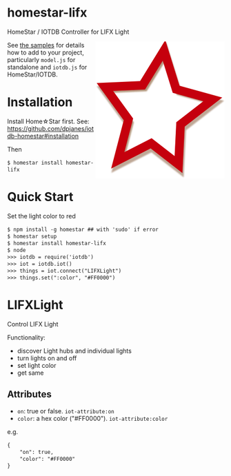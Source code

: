 # homestar-lifx
HomeStar / IOTDB Controller for LIFX Light

<img src="https://github.com/dpjanes/iotdb-homestar/blob/master/docs/HomeStar.png" align="right" />

See <a href="samples/">the samples</a> for details how to add to your project,
particularly <code>model.js</code> for standalone
and <code>iotdb.js</code> for HomeStar/IOTDB.

# Installation

Install Home☆Star first. 
See: https://github.com/dpjanes/iotdb-homestar#installation

Then

    $ homestar install homestar-lifx

# Quick Start

Set the light color to red

	$ npm install -g homestar ## with 'sudo' if error
	$ homestar setup
	$ homestar install homestar-lifx
	$ node
	>>> iotdb = require('iotdb')
	>>> iot = iotdb.iot()
	>>> things = iot.connect("LIFXLight")
	>>> things.set(":color", "#FF0000")

# LIFXLight

Control LIFX Light

Functionality:

* discover Light hubs and individual lights
* turn lights on and off
* set light color
* get same

## Attributes

* <code>on</code>: true or false.  <code>iot-attribute:on</code>
* <code>color</code>: a hex color ("#FF0000").  <code>iot-attribute:color</code>

e.g.

    {
        "on": true,
        "color": "#FF0000"
    }


